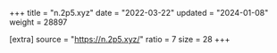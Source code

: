 +++
title = "n.2p5.xyz"
date = "2022-03-22"
updated = "2024-01-08"
weight = 28897

[extra]
source = "https://n.2p5.xyz/"
ratio = 7
size = 28
+++
